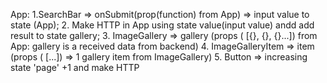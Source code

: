 App:
1.SearchBar => onSubmit(prop(function) from App) => input value to state (App); 2. Make HTTP in App using state value(input value) andd add result to state gallery; 3. ImageGallery => gallery (props ( [{}, {}, {}...]) from App: gallery is a received data from backend) 4. ImageGalleryItem => item (props ( [...]) => 1 gallery item from ImageGallery) 5. Button => increasing state 'page' +1 and make HTTP
